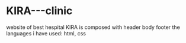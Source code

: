 # KIRA---clinic
website of best hespital KIRA
is composed with header body footer
the languages i have used: html, css
